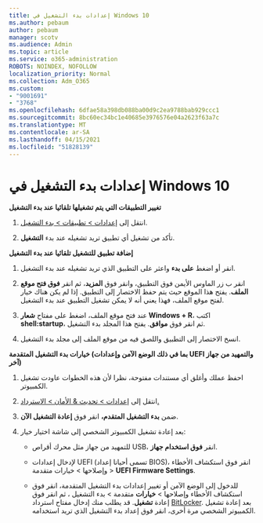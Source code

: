 ```yaml
---
title: إعدادات بدء التشغيل في Windows 10
ms.author: pebaum
author: pebaum
manager: scotv
ms.audience: Admin
ms.topic: article
ms.service: o365-administration
ROBOTS: NOINDEX, NOFOLLOW
localization_priority: Normal
ms.collection: Adm_O365
ms.custom:
- "9001691"
- "3768"
ms.openlocfilehash: 6dfae58a398db088ba00d9c2ea9788bab929ccc1
ms.sourcegitcommit: 8bc60ec34bc1e40685e3976576e04a2623f63a7c
ms.translationtype: MT
ms.contentlocale: ar-SA
ms.lasthandoff: 04/15/2021
ms.locfileid: "51828139"
---
```

# <a name="startup-settings-in-windows-10"></a>إعدادات بدء التشغيل في Windows 10

**تغيير التطبيقات التي يتم تشغيلها تلقائيا عند بدء التشغيل**

1. انتقل إلى [إعدادات > تطبيقات > بدء التشغيل](ms-settings:startupapps?activationSource=GetHelp).

2. تأكد من تشغيل أي تطبيق تريد تشغيله عند بدء **التشغيل**.

**إضافة تطبيق للتشغيل تلقائيا عند بدء التشغيل**

1. انقر أو اضغط **على بدء** واعثر على التطبيق الذي تريد تشغيله عند بدء التشغيل.

2. انقر ب زر الماوس الأيمن فوق التطبيق، وانقر فوق **المزيد**، ثم انقر **فوق فتح موقع الملف**. يفتح هذا الموقع حيث يتم حفظ الاختصار إلى التطبيق. إذا لم يكن هناك خيار لفتح موقع الملف، فهذا يعني أنه لا يمكن تشغيل التطبيق عند بدء التشغيل.

3. عند فتح موقع الملف، اضغط على مفتاح **شعار Windows + R**، اكتب **shell:startup**، ثم انقر فوق **موافق**. يفتح هذا المجلد بدء التشغيل.

4. انسخ الاختصار إلى التطبيق واللصق فيه من موقع الملف إلى مجلد بدء التشغيل.

**خيارات بدء التشغيل المتقدمة (بما في ذلك الوضع الآمن وإعدادات UEFI والتمهيد من جهاز آخر)**

1. احفظ عملك وأغلق أي مستندات مفتوحة، نظرا لأن هذه الخطوات عاودت تشغيل الكمبيوتر.

2. انتقل إلى [إعدادات > تحديث & الأمان > الاسترداد.](ms-settings:recovery?activationSource=GetHelp)

3. ضمن **بدء التشغيل المتقدم،** انقر فوق **إعادة التشغيل الآن**. 

4. بعد إعادة تشغيل الكمبيوتر الشخصي إلى شاشة اختيار خيار:

    - للتمهيد من جهاز مثل محرك أقراص USB، انقر **فوق استخدام جهاز**.

    - لإدخال إعدادات UEFI (تسمى أحيانا إعداد BIOS)، انقر فوق استكشاف الأخطاء وإصلاحها > خيارات متقدمة > **UEFI Firmware Settings**. 

    - للدخول إلى الوضع الآمن أو تغيير إعدادات بدء التشغيل المتقدمة، انقر فوق استكشاف الأخطاء وإصلاحها > **خيارات** متقدمة > بدء التشغيل ، ثم انقر فوق إعادة **تشغيل**. قد يطلب منك إدخال مفتاح استرداد [BitLocker](https://support.microsoft.com/help/4026181/windows-10-find-my-bitlocker-recovery-key). بعد إعادة تشغيل الكمبيوتر الشخصي مرة أخرى، انقر فوق إعداد بدء التشغيل الذي تريد استخدامه.